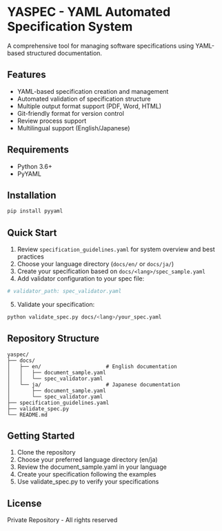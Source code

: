 # YASPEC - YAML Automated Specification System

A comprehensive tool for managing software specifications using YAML-based structured documentation.

## Features

- YAML-based specification creation and management
- Automated validation of specification structure
- Multiple output format support (PDF, Word, HTML)
- Git-friendly format for version control
- Review process support
- Multilingual support (English/Japanese)

## Requirements

- Python 3.6+
- PyYAML

## Installation

```bash
pip install pyyaml
```

## Quick Start

1. Review `specification_guidelines.yaml` for system overview and best practices
2. Choose your language directory (`docs/en/` or `docs/ja/`)
3. Create your specification based on `docs/<lang>/spec_sample.yaml`
4. Add validator configuration to your spec file:
```yaml
# validator_path: spec_validator.yaml
```
5. Validate your specification:
```bash
python validate_spec.py docs/<lang>/your_spec.yaml
```

## Repository Structure

```
yaspec/
├── docs/
│   ├── en/                     # English documentation
│   │   ├── document_sample.yaml
│   │   └── spec_validator.yaml
│   └── ja/                     # Japanese documentation
│       ├── document_sample.yaml
│       └── spec_validator.yaml
├── specification_guidelines.yaml
├── validate_spec.py
└── README.md
```

## Getting Started

1. Clone the repository
2. Choose your preferred language directory (en/ja)
3. Review the document_sample.yaml in your language
4. Create your specification following the examples
5. Use validate_spec.py to verify your specifications

## License

Private Repository - All rights reserved
